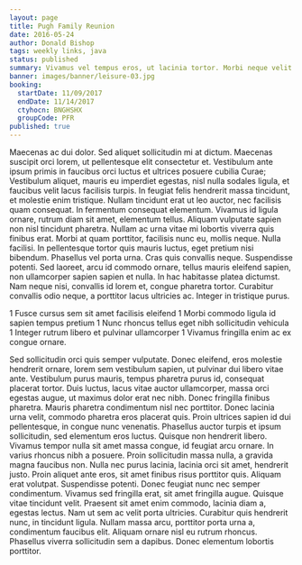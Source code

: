 ```yaml
---
layout: page
title: Pugh Family Reunion
date: 2016-05-24
author: Donald Bishop
tags: weekly links, java
status: published
summary: Vivamus vel tempus eros, ut lacinia tortor. Morbi neque velit.
banner: images/banner/leisure-03.jpg
booking:
  startDate: 11/09/2017
  endDate: 11/14/2017
  ctyhocn: BNGHSHX
  groupCode: PFR
published: true
---
```

Maecenas ac dui dolor. Sed aliquet sollicitudin mi at dictum. Maecenas suscipit orci lorem, ut pellentesque elit consectetur et. Vestibulum ante ipsum primis in faucibus orci luctus et ultrices posuere cubilia Curae; Vestibulum aliquet, mauris eu imperdiet egestas, nisl nulla sodales ligula, et faucibus velit lacus facilisis turpis. In feugiat felis hendrerit massa tincidunt, et molestie enim tristique. Nullam tincidunt erat ut leo auctor, nec facilisis quam consequat. In fermentum consequat elementum. Vivamus id ligula ornare, rutrum diam sit amet, elementum tellus. Aliquam vulputate sapien non nisl tincidunt pharetra. Nullam ac urna vitae mi lobortis viverra quis finibus erat. Morbi at quam porttitor, facilisis nunc eu, mollis neque. Nulla facilisi.
In pellentesque tortor quis mauris luctus, eget pretium nisi bibendum. Phasellus vel porta urna. Cras quis convallis neque. Suspendisse potenti. Sed laoreet, arcu id commodo ornare, tellus mauris eleifend sapien, non ullamcorper sapien sapien et nulla. In hac habitasse platea dictumst. Nam neque nisi, convallis id lorem et, congue pharetra tortor. Curabitur convallis odio neque, a porttitor lacus ultricies ac. Integer in tristique purus.

1 Fusce cursus sem sit amet facilisis eleifend
1 Morbi commodo ligula id sapien tempus pretium
1 Nunc rhoncus tellus eget nibh sollicitudin vehicula
1 Integer rutrum libero et pulvinar ullamcorper
1 Vivamus fringilla enim ac ex congue ornare.

Sed sollicitudin orci quis semper vulputate. Donec eleifend, eros molestie hendrerit ornare, lorem sem vestibulum sapien, ut pulvinar dui libero vitae ante. Vestibulum purus mauris, tempus pharetra purus id, consequat placerat tortor. Duis luctus, lacus vitae auctor ullamcorper, massa orci egestas augue, ut maximus dolor erat nec nibh. Donec fringilla finibus pharetra. Mauris pharetra condimentum nisl nec porttitor. Donec lacinia urna velit, commodo pharetra eros placerat quis. Proin ultrices sapien id dui pellentesque, in congue nunc venenatis. Phasellus auctor turpis et ipsum sollicitudin, sed elementum eros luctus. Quisque non hendrerit libero. Vivamus tempor nulla sit amet massa congue, id feugiat arcu ornare. In varius rhoncus nibh a posuere.
Proin sollicitudin massa nulla, a gravida magna faucibus non. Nulla nec purus lacinia, lacinia orci sit amet, hendrerit justo. Proin aliquet ante eros, sit amet finibus risus porttitor quis. Aliquam erat volutpat. Suspendisse potenti. Donec feugiat nunc nec semper condimentum. Vivamus sed fringilla erat, sit amet fringilla augue. Quisque vitae tincidunt velit. Praesent sit amet enim commodo, lacinia diam a, egestas lectus. Nam ut sem ac velit porta ultricies. Curabitur quis hendrerit nunc, in tincidunt ligula. Nullam massa arcu, porttitor porta urna a, condimentum faucibus elit. Aliquam ornare nisl eu rutrum rhoncus. Phasellus viverra sollicitudin sem a dapibus. Donec elementum lobortis porttitor.
